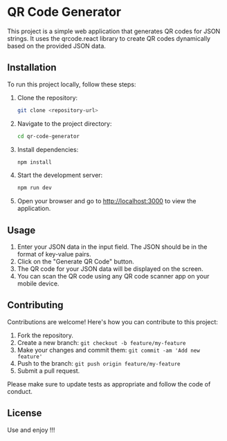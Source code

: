 
# QR Code Generator

This project is a simple web application that generates QR codes for JSON strings. It uses the qrcode.react library to create QR codes dynamically based on the provided JSON data.

## Installation

To run this project locally, follow these steps:

1. Clone the repository:

   ```bash
   git clone <repository-url>
   ```

2. Navigate to the project directory:

   ```bash
   cd qr-code-generator
   ```

3. Install dependencies:

   ```bash
   npm install
   ```

4. Start the development server:

   ```bash
   npm run dev
   ```

5. Open your browser and go to [http://localhost:3000](http://localhost:3000) to view the application.

## Usage

1. Enter your JSON data in the input field. The JSON should be in the format of key-value pairs.
2. Click on the "Generate QR Code" button.
3. The QR code for your JSON data will be displayed on the screen.
4. You can scan the QR code using any QR code scanner app on your mobile device.

## Contributing

Contributions are welcome! Here's how you can contribute to this project:

1. Fork the repository.
2. Create a new branch: `git checkout -b feature/my-feature`
3. Make your changes and commit them: `git commit -am 'Add new feature'`
4. Push to the branch: `git push origin feature/my-feature`
5. Submit a pull request.

Please make sure to update tests as appropriate and follow the code of conduct.

## License

Use and enjoy !!!

